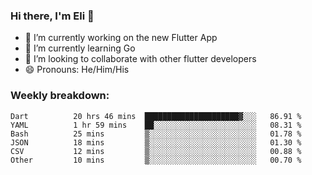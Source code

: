 ### Hi there, I'm Eli 👋
- 🔭 I’m currently working on the new Flutter App
- 🌱 I’m currently learning Go
- 🦄 I’m looking to collaborate with other flutter developers
- 😄 Pronouns: He/Him/His

### Weekly breakdown:
<!--START_SECTION:waka-->

```text
Dart          20 hrs 46 mins  █████████████████████▓░░░   86.91 %
YAML          1 hr 59 mins    ██░░░░░░░░░░░░░░░░░░░░░░░   08.31 %
Bash          25 mins         ▒░░░░░░░░░░░░░░░░░░░░░░░░   01.78 %
JSON          18 mins         ▒░░░░░░░░░░░░░░░░░░░░░░░░   01.30 %
CSV           12 mins         ▒░░░░░░░░░░░░░░░░░░░░░░░░   00.88 %
Other         10 mins         ▒░░░░░░░░░░░░░░░░░░░░░░░░   00.70 %
```

<!--END_SECTION:waka-->

